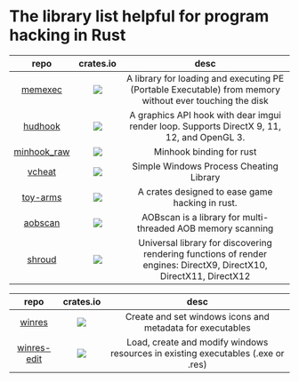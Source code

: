 The library list helpful for program hacking in Rust
===

|                         repo                         |                                        crates.io                                         |                                                        desc                                                        |
| :--------------------------------------------------: | :--------------------------------------------------------------------------------------: | :----------------------------------------------------------------------------------------------------------------: |
|  [memexec](https://github.com/eddieivan01/memexec)   |     [![](https://img.shields.io/crates/v/memexec)](https://crates.io/crates/memexec)     |      A library for loading and executing PE (Portable Executable) from memory without ever touching the disk       |
|     [hudhook](https://github.com/veeenu/hudhook)     |     [![](https://img.shields.io/crates/v/hudhook)](https://crates.io/crates/hudhook)     |             A graphics API hook with dear imgui render loop. Supports DirectX 9, 11, 12, and OpenGL 3.             |
| [minhook_raw](https://github.com/vSylva/minhook_raw) | [![](https://img.shields.io/crates/v/minhook_raw)](https://crates.io/crates/minhook_raw) |                                              Minhook binding for rust                                              |
|      [vcheat](https://github.com/vSylva/vcheat)      |      [![](https://img.shields.io/crates/v/vcheat)](https://crates.io/crates/vcheat)      |                                      Simple Windows Process Cheating Library                                       |
|  [toy-arms](https://github.com/s3pt3mb3r/toy-arms)   |    [![](https://img.shields.io/crates/v/toy-arms)](https://crates.io/crates/toy-arms)    |                                  A crates designed to ease game hacking in rust.                                   |
|    [aobscan](https://github.com/sonodima/aobscan)    |     [![](https://img.shields.io/crates/v/aobscan)](https://crates.io/crates/aobscan)     |                            AOBscan is a library for multi-threaded AOB memory scanning                             |
|     [shroud](https://github.com/ohchase/shroud)      |      [![](https://img.shields.io/crates/v/shroud)](https://crates.io/crates/shroud)      | Universal library for discovering rendering functions of render engines: DirectX9, DirectX10, DirectX11, DirectX12 |

|                          repo                           |                                        crates.io                                         |                                       desc                                       |
| :-----------------------------------------------------: | :--------------------------------------------------------------------------------------: | :------------------------------------------------------------------------------: |
|        [winres](https://github.com/mxre/winres)         |      [![](https://img.shields.io/crates/v/winres)](https://crates.io/crates/winres)      |            Create and set windows icons and metadata for executables             |
| [winres-edit](https://github.com/aspectron/winres-edit) | [![](https://img.shields.io/crates/v/winres-edit)](https://crates.io/crates/winres-edit) | Load, create and modify windows resources in existing executables (.exe or .res) |
